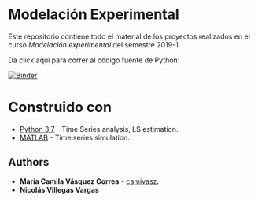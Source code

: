 # Modelación Experimental
Este repositorio contiene todo el material de los proyectos realizados en el curso _Modelación experimental_ del semestre 2019-1.

Da click aqui para correr al código fuente de Python:

[![Binder](https://mybinder.org/badge_logo.svg)](https://mybinder.org/v2/gh/CamiVasz/Modelaci-n-experimental/master)

# Construido con

* [Python 3.7](https://www.python.org/) - Time Series analysis, LS estimation.
* [MATLAB](https://www.mathworks.com/products/matlab.html) - Time series simulation.

## Authors

* **María Camila Vásquez Correa** - [camivasz](https://github.com/camivasz).
* **Nicolás Villegas Vargas** 

